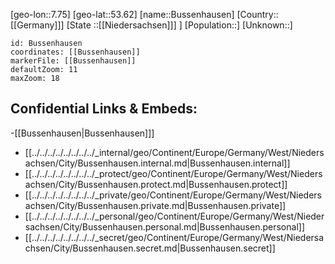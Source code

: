 ﻿---
location: [53.62,7.75]
mapzoom: [7,12] 
mapmarker: city 
type: City
tags:
- geo/City


SpocWebEntityId: 29424
isDeleted: false
confidential: public

---
[geo-lon::7.75]
[geo-lat::53.62]
[name::Bussenhausen]
[Country::[[Germany]]]
[State ::[[Niedersachsen]]] ]
[Population::]
[Unknown::]


```leaflet
id: Bussenhausen
coordinates: [[Bussenhausen]]
markerFile: [[Bussenhausen]]
defaultZoom: 11 
maxZoom: 18
```


## Confidential Links & Embeds: 
-[[Bussenhausen|Bussenhausen]]] 
- [[../../../../../../../../_internal/geo/Continent/Europe/Germany/West/Niedersachsen/City/Bussenhausen.internal.md|Bussenhausen.internal]] 
- [[../../../../../../../../_protect/geo/Continent/Europe/Germany/West/Niedersachsen/City/Bussenhausen.protect.md|Bussenhausen.protect]] 
- [[../../../../../../../../_private/geo/Continent/Europe/Germany/West/Niedersachsen/City/Bussenhausen.private.md|Bussenhausen.private]] 
- [[../../../../../../../../_personal/geo/Continent/Europe/Germany/West/Niedersachsen/City/Bussenhausen.personal.md|Bussenhausen.personal]] 
- [[../../../../../../../../_secret/geo/Continent/Europe/Germany/West/Niedersachsen/City/Bussenhausen.secret.md|Bussenhausen.secret]] 
